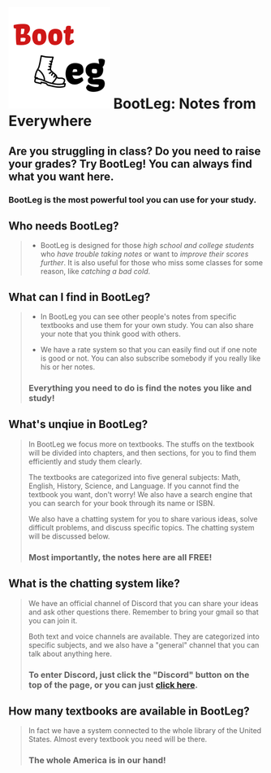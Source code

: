 ![alt text](/public/images/bootleg.png "This is our LOGO!")
BootLeg: Notes from Everywhere
====================
Are you struggling in class? Do you need to raise your grades? Try BootLeg! You can always find what you want here.
---------------------

### BootLeg is the most powerful tool you can use for your study.


## Who needs BootLeg?
> * BootLeg is designed for those *high school and college students* who _have trouble taking notes_ or want to _improve their scores further_. It is also useful for those who miss some classes for some reason, like _catching a bad cold_.


## What can I find in BootLeg?
> * In BootLeg you can see other people's notes from specific textbooks and use them for your own study. You can also share your note that you think good with others.
>
> * We have a rate system so that you can easily find out if one note is good or not. You can also subscribe somebody if you really like his or her notes.
>
> ### Everything you need to do is find the notes you like and study!


## What's unqiue in BootLeg?
> In BootLeg we focus more on textbooks. The stuffs on the textbook will be divided into chapters, and then sections, for you to find them efficiently and study them clearly.
>
> The textbooks are categorized into five general subjects: Math, English, History, Science, and Language. If you cannot find the textbook you want, don't worry! We also have a search engine that you can search for your book through its name or ISBN.
>
> We also have a chatting system for you to share various ideas, solve difficult problems, and discuss specific topics. The chatting system will be discussed below.
>
> ### Most importantly, the notes here are all FREE!


## What is the chatting system like?
> We have an official channel of Discord that you can share your ideas and ask other questions there. Remember to bring your gmail so that you can join it.
>
> Both text and voice channels are available. They are categorized into specific subjects, and we also have a "general" channel that you can talk about anything here.
>
> ### To enter Discord, just click the "Discord" button on the top of the page, or you can just [click here](https://discordapp.com/invite/gRgSceG "Discord").


## How many textbooks are available in BootLeg?
> In fact we have a system connected to the whole library of the United States. Almost every textbook you need will be there.
>
> ### The whole America is in our hand!

